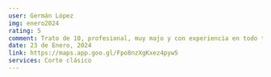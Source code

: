 ```yaml
---
user: Germán López
img: enero2024
rating: 5
comment: Trato de 10, profesional, muy majo y con experiencia en todo tipo de cortes (incluso los más clásicos!).
date: 23 de Enero, 2024
link: https://maps.app.goo.gl/Fpo8nzXgKxez4pyw5
services: Corte clásico
---
```

